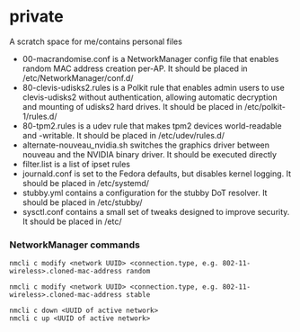 # private

A scratch space for me/contains personal files

- 00-macrandomise.conf is a NetworkManager config file that enables random MAC address creation per-AP. It should be placed in /etc/NetworkManager/conf.d/
- 80-clevis-udisks2.rules is a Polkit rule that enables admin users to use clevis-udisks2 without authentication, allowing automatic decryption and mounting of udisks2 hard drives. It should be placed in /etc/polkit-1/rules.d/
- 80-tpm2.rules is a udev rule that makes tpm2 devices world-readable and -writable. It should be placed in /etc/udev/rules.d/
- alternate-nouveau_nvidia.sh switches the graphics driver between nouveau and the NVIDIA binary driver. It should be executed directly
- filter.list is a list of ipset rules
- journald.conf is set to the Fedora defaults, but disables kernel logging. It should be placed in /etc/systemd/
- stubby.yml contains a configuration for the stubby DoT resolver. It should be placed in /etc/stubby/
- sysctl.conf contains a small set of tweaks designed to improve security. It should be placed in /etc/

### NetworkManager commands

`nmcli c modify <network UUID> <connection.type, e.g. 802-11-wireless>.cloned-mac-address random`

`nmcli c modify <network UUID> <connection.type, e.g. 802-11-wireless>.cloned-mac-address stable`

```shell
nmcli c down <UUID of active network>
nmcli c up <UUID of active network>
```
